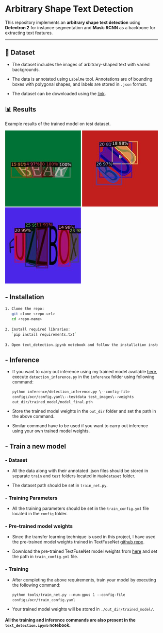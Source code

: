 # Arbitrary Shape Text Detection

This repository implements an **arbitrary shape text detection** using **Detectron 2** for instance segmentation and **Mask-RCNN** as a backbone for extracting text features. 

---

## 📁 Dataset

- The dataset includes the images of arbitrary-shaped text with varied backgrounds.

- The data is annotated using `LabelMe` tool. Annotations are of bounding boxes with polygonal shapes, and labels are stored in `.json` format.

- The dataset can be downloaded using the [link]().

## 📊 Results

Example results of the trained model on test dataset.

![Sample Detection](./results/BEAR.jpg) ![Sample Detection](./results/BUS.jpg) ![Sample Detection](./results/FUZZ.jpg)

## - Installation

```bash
1. Clone the repo:
   git clone <repo-url>
   cd <repo-name>

2. Install required libraries:
   `pip install requirements.txt`

3. Open text_detection.ipynb notebook and follow the installation instructions for the required libraries in it.
```

## - Inference

- If you want to carry out inference using my trained model available [here](https://drive.google.com/drive/folders/19IeyRXkNXc_SWeOVJLx-Jy1IskSIfcsH?usp=sharing), execute     `detection_inference.py` in the `inference` folder using following command:

  `python inference/detection_inference.py \--config-file configs/ocr/config.yaml\--testdata test_images\--weights out_dir/trained_model/model_final.pth`

- Store the trained model weights in the `out_dir` folder and set the path in the above command.

- Similar command have to be used if you want to carry out inference using your own trained model weights.

## - Train a new model

### - Dataset

- All the data along with their annotated .json files should be stored in separate `train` and `test` folders located in `Maskdataset` folder.
  
- The dataset path should be set in `train_net.py`.

### - Training Parameters

- All the training parameters should be set in the `train_config.yml` file located in the `config` folder.

### - Pre-trained model weights

- Since the transfer learning technique is used in this project, I have used the pre-trained model weights trained in TextFuseNet [github repo](https://github.com/ying09/TextFuseNet.git).

- Download the pre-trained TextFuseNet model weights from [here]() and set the path in `train_config.yml` file.

### - Training

- After completing the above requirements, train your model by executing the following command:

  `python tools/train_net.py --num-gpus 1 --config-file configs/ocr/train_config.yaml`

- Your trained model weights will be stored in `./out_dir/trained_model/`.

#### All the training and inference commands are also present in the `text_detection.ipynb` notebook.
